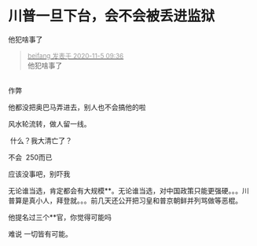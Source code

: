 # 川普一旦下台，会不会被丢进监狱


他犯啥事了

<div class="quote"><blockquote><font size="2"><a href="https://www.hostloc.com/forum.php?mod=redirect&amp;goto=findpost&amp;pid=9405061&amp;ptid=762625" target="_blank"><font color="#999999">beifang 发表于 2020-11-5 09:36</font></a></font><br />
他犯啥事了</blockquote></div><br />
作弊<img id="aimg_g5IyZ" onclick="zoom(this, this.src, 0, 0, 0)" class="zoom" src="https://cdn.jsdelivr.net/gh/hishis/forum-master/public/images/patch.gif" onmouseover="img_onmouseoverfunc(this)" onload="thumbImg(this)" border="0" alt="" />

他都没把奥巴马弄进去，别人也不会搞他的啦

风水轮流转，做人留一线。<img id="aimg_FZUr9" onclick="zoom(this, this.src, 0, 0, 0)" class="zoom" src="https://cdn.jsdelivr.net/gh/hishis/forum-master/public/images/patch.gif" onmouseover="img_onmouseoverfunc(this)" onload="thumbImg(this)" border="0" alt="" />

<img src="static/image/smiley/default/lol.gif" smilieid="12" border="0" alt="" /> 什么？我大清亡了？

不会&nbsp;&nbsp;250而已

应该没事吧，别吓我

无论谁当选，肯定都会有大规模**。无论谁当选，对中国政策只能更强硬。。。川普算是真小人，拜登就。。。前几天还公开把习皇和普京朝鲜并列骂做等恶棍。

他提名过三个**官，你觉得可能吗

难说 一切皆有可能。
